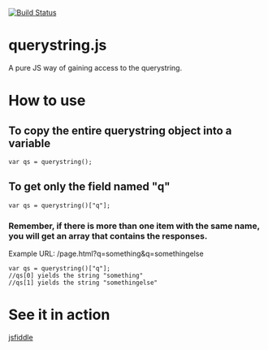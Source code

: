 [![Build Status](https://travis-ci.org/EldonMcGuinness/querystring.js.svg?branch=master)](https://travis-ci.org/EldonMcGuinness/querystring.js)

# querystring.js
A pure JS way of gaining access to the querystring.

# How to use
## To copy the entire querystring object into a variable 
```var qs = querystring();```

## To get only the field named "q"
```var qs = querystring()["q"];```

### Remember, if there is more than one item with the same name, you will get an array that contains the responses.
Example URL: /page.html?q=something&q=somethingelse
```
var qs = querystring()["q"];
//qs[0] yields the string "something"
//qs[1] yields the string "somethingelse"
```

# See it in action
[jsfiddle](https://jsfiddle.net/EldonMcGuinness/yhz8umqf/)
